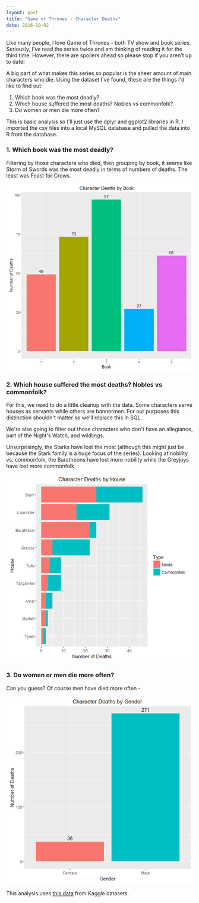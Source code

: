 ```yaml
---
layout: post
title: "Game of Thrones - Character Deaths"
date: 2016-10-02
---
```


Like many people, I love Game of Thrones - both TV show and book series. Seriously, I've read the series twice and am thinking of reading it for the third time. However, there are spoilers ahead so please stop if you aren't up to date!

A big part of what makes this series so popular is the sheer amount of main characters who die. Using the dataset I've found, these are the things I'd like to find out:

1. Which book was the most deadly?
2. Which house suffered the most deaths? Nobles vs commonfolk?
3. Do women or men die more often?

This is basic analysis so I'll just use the dplyr and ggplot2 libraries in R. I imported the csv files into a local MySQL database and pulled the data into R from the database.

### 1. Which book was the most deadly?
Filtering by those characters who died, then grouping by book, it seems like Storm of Swords was the most deadly in terms of numbers of deaths. The least was Feast for Crows.

![alt text](/assets/2016-10-02-game-of-thrones-character-deaths/01-deaths-by-book.png "Deaths by Book")

### 2. Which house suffered the most deaths? Nobles vs commonfolk?
For this, we need to do a little cleanup with the data. Some characters serve houses as servants while others are bannermen. For our purposes this distinction shouldn't matter so we'll replace this in SQL.

We're also going to filter out those characters who don't have an allegiance, part of the Night's Watch, and wildlings.

Unsurprisingly, the Starks have lost the most (although this might just be because the Stark family is a huge focus of the series). Looking at nobility vs. commonfolk, the Baratheons have lost more nobility while the Greyjoys have lost more commonfolk.

![alt text](/assets/2016-10-02-game-of-thrones-character-deaths/02-deaths-by-house.png "Deaths by House")

### 3. Do women or men die more often?
Can you guess? Of course men have died more often -

![alt text](/assets/2016-10-02-game-of-thrones-character-deaths/03-deaths-by-gender.png "Deaths by Gender")

This analysis uses [this data](https://www.kaggle.com/mylesoneill/game-of-thrones) from Kaggle datasets.